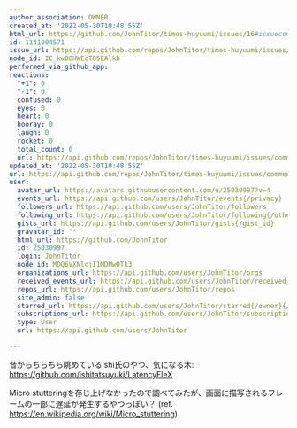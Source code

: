 ```yaml
---
author_association: OWNER
created_at: '2022-05-30T10:48:55Z'
html_url: https://github.com/JohnTitor/times-huyuumi/issues/16#issuecomment-1141004571
id: 1141004571
issue_url: https://api.github.com/repos/JohnTitor/times-huyuumi/issues/16
node_id: IC_kwDOHWEcT85EAlkb
performed_via_github_app: 
reactions:
  "+1": 0
  "-1": 0
  confused: 0
  eyes: 0
  heart: 0
  hooray: 0
  laugh: 0
  rocket: 0
  total_count: 0
  url: https://api.github.com/repos/JohnTitor/times-huyuumi/issues/comments/1141004571/reactions
updated_at: '2022-05-30T10:48:55Z'
url: https://api.github.com/repos/JohnTitor/times-huyuumi/issues/comments/1141004571
user:
  avatar_url: https://avatars.githubusercontent.com/u/25030997?v=4
  events_url: https://api.github.com/users/JohnTitor/events{/privacy}
  followers_url: https://api.github.com/users/JohnTitor/followers
  following_url: https://api.github.com/users/JohnTitor/following{/other_user}
  gists_url: https://api.github.com/users/JohnTitor/gists{/gist_id}
  gravatar_id: ''
  html_url: https://github.com/JohnTitor
  id: 25030997
  login: JohnTitor
  node_id: MDQ6VXNlcjI1MDMwOTk3
  organizations_url: https://api.github.com/users/JohnTitor/orgs
  received_events_url: https://api.github.com/users/JohnTitor/received_events
  repos_url: https://api.github.com/users/JohnTitor/repos
  site_admin: false
  starred_url: https://api.github.com/users/JohnTitor/starred{/owner}{/repo}
  subscriptions_url: https://api.github.com/users/JohnTitor/subscriptions
  type: User
  url: https://api.github.com/users/JohnTitor

---
```

昔からちらちら眺めているishi氏のやつ、気になる木: https://github.com/ishitatsuyuki/LatencyFleX

Micro stutteringを存じ上げなかったので調べてみたが、画面に描写されるフレームの一部に遅延が発生するやつっぽい？ (ref. https://en.wikipedia.org/wiki/Micro_stuttering)